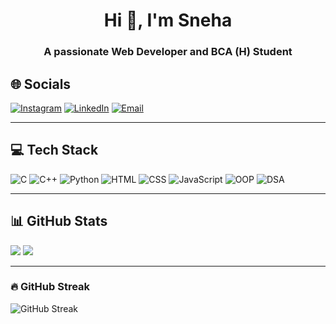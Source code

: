 <h1 align="center">Hi 👋, I'm Sneha</h1>
<h3 align="center">A passionate Web Developer and BCA (H) Student</h3>

## 🌐 Socials  
[![Instagram](https://img.shields.io/badge/Instagram-%23E4405F.svg?logo=instagram&logoColor=white)](https://www.instagram.com/snehaghoshal_art/) 
[![LinkedIn](https://img.shields.io/badge/LinkedIn-%230077B5.svg?logo=linkedin&logoColor=white)](https://www.linkedin.com/in/sneha-ghoshal-aa4459327/) 
[![Email](https://img.shields.io/badge/Email-D14836?style=flat&logo=gmail&logoColor=white)](snehaghoshal577@gmail.com)

---

## 💻 Tech Stack  
![C](https://img.shields.io/badge/C-%2300599C.svg?style=flat&logo=c&logoColor=white)
![C++](https://img.shields.io/badge/C++-00599C?style=flat&logo=c%2B%2B&logoColor=white)
![Python](https://img.shields.io/badge/Python-3776AB?style=flat&logo=python&logoColor=white)
![HTML](https://img.shields.io/badge/HTML5-E34F26?style=flat&logo=html5&logoColor=white)
![CSS](https://img.shields.io/badge/CSS3-1572B6?style=flat&logo=css3&logoColor=white)
![JavaScript](https://img.shields.io/badge/JavaScript-F7DF1E?style=flat&logo=javascript&logoColor=black)
![OOP](https://img.shields.io/badge/OOP-Principles-orange)
![DSA](https://img.shields.io/badge/Data%20Structures%20&%20Algorithms-008080)


---

## 📊 GitHub Stats  
![](https://github-readme-stats.vercel.app/api?username=snehaghos&theme=radical&hide_border=false&include_all_commits=true&count_private=true)
![](https://github-readme-stats.vercel.app/api/top-langs/?username=snehaghos&theme=radical&hide_border=false&layout=compact)

---


### 🔥 GitHub Streak
![GitHub Streak](https://streak-stats.demolab.com/?user=snehaghos&theme=tokyonight)



